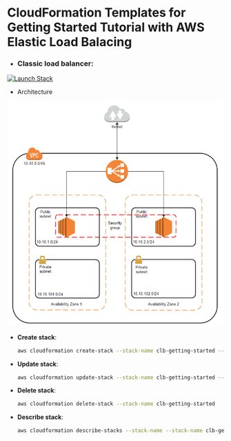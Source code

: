 # CloudFormation Templates for Getting Started Tutorial with AWS Elastic Load Balacing
- ### Classic load balancer: 
[![Launch Stack](https://s3.amazonaws.com/cloudformation-examples/cloudformation-launch-stack.png)](https://console.aws.amazon.com/cloudformation/home?#/stacks/new?stackName=clb-getting-started&templateURL=https://s3-ap-southeast-1.amazonaws.com/nthienan-public/cloudformation/aws-elb/classic-elb.yaml)
  
  - Architecture
  
  ![Classic ELB](classic-elb.png "Classic ELB Architecture")

  - **Create stack**:
    ```bash
    aws cloudformation create-stack --stack-name clb-getting-started --template-body file://classic-elb.yaml --parameters ParameterKey=KeyName,ParameterValue=<existing-ec2-key-pair-name>
    ```

  - **Update stack**:
    ```bash
    aws cloudformation update-stack --stack-name clb-getting-started --template-body file://classic-elb.yaml --parameters ParameterKey=KeyName,ParameterValue=<existing-ec2-key-pair-name>
    ```

  - **Delete stack**:
    ```bash
    aws cloudformation delete-stack --stack-name clb-getting-started
    ```

  - **Describe stack**:
    ```bash
    aws cloudformation describe-stacks --stack-name --stack-name clb-getting-started
    ```